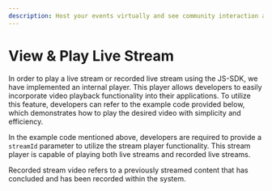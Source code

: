 ```yaml
---
description: Host your events virtually and see community interaction as it happens.
---
```


# View & Play Live Stream

In order to play a live stream or recorded live stream using the JS-SDK, we have implemented an internal player. This player allows developers to easily incorporate video playback functionality into their applications. To utilize this feature, developers can refer to the example code provided below, which demonstrates how to play the desired video with simplicity and efficiency.

<Embed url="https://gist.github.com/amythee/76ce949699cd8e9fe76557a0293449ca"/>

In the example code mentioned above, developers are required to provide a `streamId` parameter to utilize the stream player functionality. This stream player is capable of playing both live streams and recorded live streams.

Recorded stream video refers to a previously streamed content that has concluded and has been recorded within the system.

